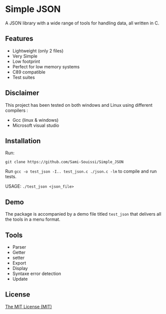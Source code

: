 # Simple JSON
A JSON library with a wide range of tools for handling data, all written in C.

## Features
* Lightweight (only 2 files)
* Very Simple 
* Low footprint
* Perfect for low memory systems
* C89 compatible
* Test suites



## Disclaimer
This project has been tested on both windows and Linux using different compilers :
* Gcc (linux & windows)
* Microsoft visual studio 


## Installation
Run:
```
git clone https://github.com/Sami-Souissi/Simple_JSON
```

Run 
```gcc -o test_json -I.. test_json.c ./json.c -lm``` 
to compile and run tests.

USAGE: 
```./test_json <json_file>``` 

## Demo
The package is accompanied by a demo file titled ```test_json```  that delivers all the tools in a menu format.

## Tools

* Parser
* Getter
* setter
* Export
* Display
* Syntaxe error detection
* Update




## License
[The MIT License (MIT)](http://opensource.org/licenses/mit-license.php)

